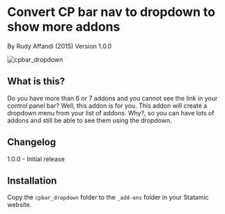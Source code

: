 # Convert CP bar nav to dropdown to show more addons
By Rudy Affandi (2015)
Version 1.0.0

![cpbar_dropdown](https://cloud.githubusercontent.com/assets/1151181/7814452/aa968818-0398-11e5-836b-04ae07565e8f.gif)

## What is this?
Do you have more than 6 or 7 addons and you cannot see the link in your control panel bar? Well, this addon is for you.
This addon will create a dropdown menu from your list of addons. Why?, so you can have lots of addons and still be able to see them using the dropdown.

## Changelog
1.0.0 - Initial release

## Installation
Copy the `cpbar_dropdown` folder to the `_add-ons` folder in your Statamic website.
